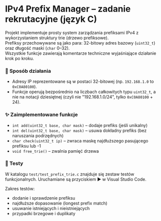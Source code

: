 # IPv4 Prefix Manager – zadanie rekrutacyjne (język C)

Projekt implementuje prosty system zarządzania prefiksami IPv4 z wykorzystaniem struktury trie (drzewo prefiksowe).  
Prefiksy przechowywane są jako para: 32-bitowy adres bazowy (`uint32_t`) oraz długość maski (`char` 0–32).  
Wszystkie funkcje zawierają komentarze techniczne wyjaśniające działanie krok po kroku.

### 📌 Sposób działania

- Adresy IP reprezentowane są w postaci 32-bitowej (np. `192.168.1.0` to `0xC0A80100`).
- Funkcje operują bezpośrednio na liczbach całkowitych typu `uint32_t`, a nie na notacji dziesiętnej (czyli nie "192.168.1.0/24", tylko `0xC0A80100` + 24).

### ✨ Zaimplementowane funkcje

- `int add(uint32_t base, char mask)` – dodaje prefiks (jeśli unikalny)
- `int del(uint32_t base, char mask)` – usuwa dokładny prefiks (bez naruszania podrzędnych)
- `char check(uint32_t ip)` – zwraca maskę najdłuższego pasującego prefiksu lub -1
- `void free_trie()` – zwalnia pamięć drzewa

### 🧪 Testy

W katalogu `test/test_prefix_trie.c` znajduje się zestaw testów funkcjonalnych. Uruchamiane są przyciskiem ▶️ w Visual Studio Code.

Zakres testów:
- dodanie i sprawdzenie prefiksu
- najdłuższe dopasowanie (longest prefix match)
- usuwanie istniejących i nieistniejących
- przypadki brzegowe i duplikaty